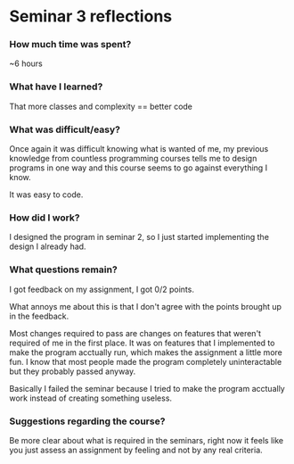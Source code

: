 # Seminar 3 reflections

### How much time was spent?
~6 hours

### What have I learned?
That more classes and complexity == better code

### What was difficult/easy?
Once again it was difficult knowing what is wanted of me,
my previous knowledge from countless programming courses
tells me to design programs in one way and this course 
seems to go against everything I know.

It was easy to code.

### How did I work?
I designed the program in seminar 2, so I just started
implementing the design I already had.

### What questions remain?
I got feedback on my assignment, I got 0/2 points.

What annoys me about this is that I don't agree with the
points brought up in the feedback.

Most changes required to pass are changes on features that
weren't required of me in the first place. It was on 
features that I implemented to make the program acctually
run, which makes the assignment a little more fun. I know
that most people made the program completely uninteractable
but they probably passed anyway.

Basically I failed the seminar because I tried to make the
program acctually work instead of creating something useless.

### Suggestions regarding the course?
Be more clear about what is required in the seminars, right
now it feels like you just assess an assignment by feeling
and not by any real criteria.